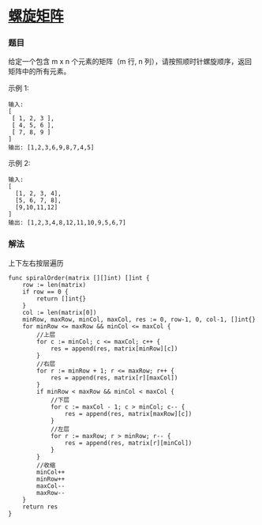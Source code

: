 # [螺旋矩阵](https://leetcode-cn.com/problems/spiral-matrix/)

### 题目

给定一个包含 m x n 个元素的矩阵（m 行, n 列），请按照顺时针螺旋顺序，返回矩阵中的所有元素。

示例 1:

```
输入:
[
 [ 1, 2, 3 ],
 [ 4, 5, 6 ],
 [ 7, 8, 9 ]
]
输出: [1,2,3,6,9,8,7,4,5]
```
示例 2:

```
输入:
[
  [1, 2, 3, 4],
  [5, 6, 7, 8],
  [9,10,11,12]
]
输出: [1,2,3,4,8,12,11,10,9,5,6,7]
```
### 解法

上下左右按层遍历

```
func spiralOrder(matrix [][]int) []int {
	row := len(matrix)
	if row == 0 {
		return []int{}
	}
	col := len(matrix[0])
	minRow, maxRow, minCol, maxCol, res := 0, row-1, 0, col-1, []int{}
	for minRow <= maxRow && minCol <= maxCol {
        //上层
		for c := minCol; c <= maxCol; c++ {
			res = append(res, matrix[minRow][c])
		}
        //右层
		for r := minRow + 1; r <= maxRow; r++ {
			res = append(res, matrix[r][maxCol])
		}
		if minRow < maxRow && minCol < maxCol {
            //下层
			for c := maxCol - 1; c > minCol; c-- {
				res = append(res, matrix[maxRow][c])
			}
            //左层
			for r := maxRow; r > minRow; r-- {
				res = append(res, matrix[r][minCol])
			}
		}
        //收缩
		minCol++
		minRow++
		maxCol--
		maxRow--
	}
	return res
}
```
